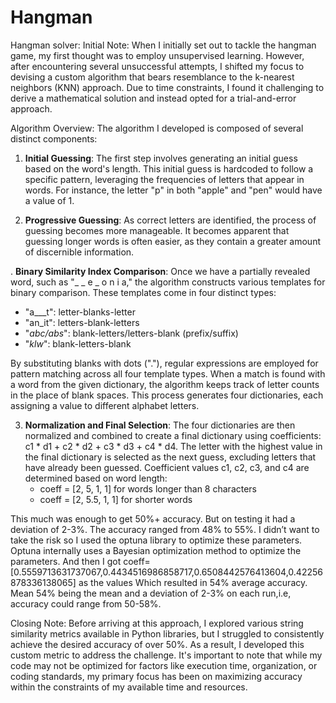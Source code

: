 # Hangman
Hangman solver:
Initial Note:
When I initially set out to tackle the hangman game, my first thought was to employ unsupervised learning. However, after encountering several unsuccessful attempts, I shifted my focus to devising a custom algorithm that bears resemblance to the k-nearest neighbors (KNN) approach. Due to time constraints, I found it challenging to derive a mathematical solution and instead opted for a trial-and-error approach.

Algorithm Overview:
The algorithm I developed is composed of several distinct components:

1. **Initial Guessing**: The first step involves generating an initial guess based on the word's length. This initial guess is hardcoded to follow a specific pattern, leveraging the frequencies of letters that appear in words. For instance, the letter "p" in both "apple" and "pen" would have a value of 1.

2. **Progressive Guessing**: As correct letters are identified, the process of guessing becomes more manageable. It becomes apparent that guessing longer words is often easier, as they contain a greater amount of discernible information.

. **Binary Similarity Index Comparison**: Once we have a partially revealed word, such as "_ _ e _ o n i a," the algorithm constructs various templates for binary comparison. These templates come in four distinct types:
   - "a___t": letter-blanks-letter
   - "an_it": letters-blank-letters
   - "_abc/abs_": blank-letters/letters-blank (prefix/suffix)
   - "_klw_": blank-letters-blank

   By substituting blanks with dots ("."), regular expressions are employed for pattern matching across all four template types. When a match is found with a word from the given dictionary, the algorithm keeps track of letter counts in the place of blank spaces. This process generates four dictionaries, each assigning a value to different alphabet letters.

3. **Normalization and Final Selection**: The four dictionaries are then normalized and combined to create a final dictionary using coefficients: c1 * d1 + c2 * d2 + c3 * d3 + c4 * d4. The letter with the highest value in the final dictionary is selected as the next guess, excluding letters that have already been guessed. Coefficient values c1, c2, c3, and c4 are determined based on word length:
   - coeff = [2, 5, 1, 1] for words longer than 8 characters
   - coeff = [2, 5.5, 1, 1] for shorter words

This much was enough to get 50%+ accuracy. But on testing it had a deviation of 2-3%. The accuracy ranged from 48% to 55%. I didn’t want to take the risk so I used the optuna library to optimize these parameters.
 Optuna internally uses a Bayesian optimization method to optimize the parameters. And then I got coeff=[0.5559713631737067,0.4434516986858717,0.6508442576413604,0.42256878336138065] as the values 
Which resulted in 54% average accuracy. Mean 54% being the mean and a deviation of 2-3% on each run,i.e, accuracy could range from 50-58%.



Closing Note:
Before arriving at this approach, I explored various string similarity metrics available in Python libraries, but I struggled to consistently achieve the desired accuracy of over 50%. As a result, I developed this custom metric to address the challenge. It's important to note that while my code may not be optimized for factors like execution time, organization, or coding standards, my primary focus has been on maximizing accuracy within the constraints of my available time and resources.



